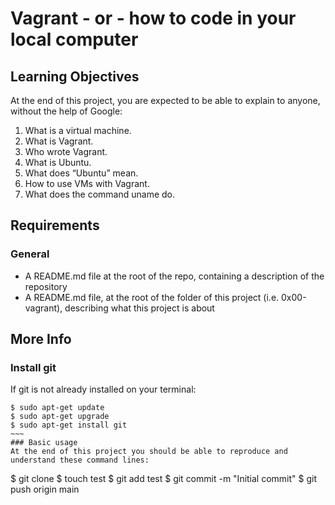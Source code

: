 # Vagrant - or - how to code in your local computer
## Learning Objectives
At the end of this project, you are expected to be able to explain
 to anyone, without the help of Google:
1. What is a virtual machine.
2. What is Vagrant.
3. Who wrote Vagrant.
4. What is Ubuntu.
5. What does “Ubuntu” mean.
6. How to use VMs with Vagrant.
7. What does the command uname do.
## Requirements
### General
* A README.md file at the root of the repo, containing a description of the repository
* A README.md file, at the root of the folder
   of this project (i.e. 0x00-vagrant), describing what this project is about
## More Info
### Install git
If git is not already installed on your terminal:
~~~~
$ sudo apt-get update
$ sudo apt-get upgrade
$ sudo apt-get install git
~~~
### Basic usage 
At the end of this project you should be able to reproduce and understand these command lines:
~~~~
$ git clone <repo>
$ touch test
$ git add test
$ git commit -m "Initial commit"
$ git push origin main
~~~~
